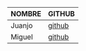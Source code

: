 | NOMBRE              | GITHUB                          |
|---------------------|---------------------------------|
| Juanjo | [github](https://github.com/usuario1) |
| Miguel | [github](https://github.com/usuario2) |

